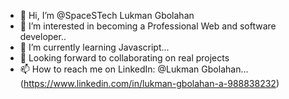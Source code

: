 - 👋 Hi, I’m @SpaceSTech Lukman Gbolahan
- 👀 I’m interested in becoming a Professional Web and software developer..
- 🌱 I’m currently learning Javascript...
- 💞️ Looking forward to collaborating on real projects 
- 📫 How to reach me on LinkedIn: @Lukman Gbolahan...(https://www.linkedin.com/in/lukman-gbolahan-a-988838232)

<!---
SpaceSTech/SpaceSTech is a ✨ special ✨ repository because its `README.md` (this file) appears on your GitHub profile.
You can click the Preview link to take a look at your changes.
--->
